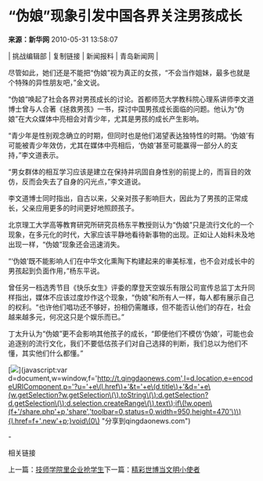 # “伪娘”现象引发中国各界关注男孩成长

**来源：新华网** 2010-05-31 13:58:07

| 挑战编辑部 | 复制链接 | 新闻报料 | 青岛新闻网 |

尽管如此，她们还是不能把“伪娘”视为真正的女孩，“不会当作姐妹，最多也就是个特殊的异性朋友吧，”金文说。

“伪娘”唤起了社会各界对男孩成长的讨论。首都师范大学教科院心理系讲师李文道博士曾与人合著《拯救男孩》一书，探讨中国男孩成长面临的问题。他认为“伪娘”在大众媒体中亮相会对青少年，尤其是男孩的成长产生影响。

“青少年是性别观念确立的时期，但同时也是他们渴望表达独特性的时期。‘伪娘’有可能被青少年效仿，尤其在媒体中亮相后，‘伪娘’甚至可能赢得一部分人的支持，”李文道表示。

“男女群体的相互学习应该是建立在保持并巩固自身性别的前提上的，而盲目的效仿，反而会失去了自身的闪光点，”李文道说。

李文道博士同时指出，自古以来，父亲对孩子影响巨大，因此为了男孩的正常成长，父亲应用更多的时间更好地照顾孩子。

北京理工大学高等教育研究所研究员杨东平教授则认为“伪娘”只是流行文化的一个现象，在多元化的时代，大家应该平静地看待新事物的出现。正如让人始料未及地出现一样，“伪娘”现象还会迅速消失。

“‘伪娘’既不能影响人们在中华文化熏陶下构建起来的审美标准，也不会对成长中的男孩起到负面作用，”杨东平说。

曾任另一档选秀节目《快乐女生》评委的摩登天空娱乐有限公司宣传总监丁太升同样指出，媒体不应该过度炒作这个现象，“伪娘”和所有人一样，每人都有展示自己的权利。“也许他们唱功还不够好，扮相仍需雕琢，但不能否认他们的存在，社会越来越多元，何况这只是个娱乐而已。”

丁太升认为“伪娘”更不会影响其他孩子的成长，“即便他们不模仿‘伪娘’，可能也会追逐别的流行文化，我们不要低估孩子们对自己选择的判断，我们总以为他们不懂，其实他们什么都懂。”

[![](http://t.qingdaonews.com/images/mblog_logo.gif)](javascript:var d=document,w=window,f='http://t.qingdaonews.com',l=d.location,e=encodeURIComponent,p='?u='+e\(l.href\)+'&t='+e\(d.title\)+'&d='+e\(w.getSelection?w.getSelection\(\).toString\(\):d.getSelection?d.getSelection\(\):d.selection.createRange\(\).text\);if\(!w.open\(f+'/share.php'+p,'share','toolbar=0,status=0,width=950,height=470'\)\){l.href=f+'.new'+p;}void\(0\) "分享到qingdaonews.com")

\-

相关链接

上一篇：[技师学院里企业抢学生](content_8391167.htm)下一篇：[精彩世博当文明小使者](content_8391401.htm)

